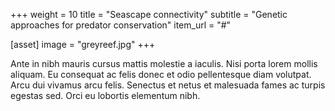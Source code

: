 +++
weight = 10
title = "Seascape connectivity"
subtitle = "Genetic approaches for predator conservation"
item_url = "#"

[asset]
  image = "greyreef.jpg"
+++

Ante in nibh mauris cursus mattis molestie a iaculis. Nisi porta lorem mollis aliquam. Eu consequat ac felis donec et odio pellentesque diam volutpat. Arcu dui vivamus arcu felis. Senectus et netus et malesuada fames ac turpis egestas sed. Orci eu lobortis elementum nibh.

